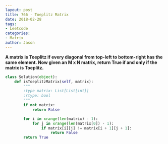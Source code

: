 ```yaml
---
layout: post
title: 766 - Toeplitz Matrix
date: 2018-02-28
tags:
- Leetcode
categories:
- Matrix
author: Jason
---
```

**A matrix is Toeplitz if every diagonal from top-left to bottom-right has the same element. Now given an M x N matrix, return True if and only if the matrix is Toeplitz.**


```python
class Solution(object):
    def isToeplitzMatrix(self, matrix):
        """
        :type matrix: List[List[int]]
        :rtype: bool
        """
        if not matrix:
            return False

        for i in xrange(len(matrix) - 1):
            for j in xrange(len(matrix[0]) - 1):
                if matrix[i][j] != matrix[i + 1][j + 1]:
                    return False
        return True
```
